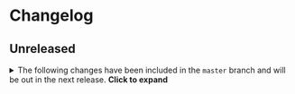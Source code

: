 # Changelog

## Unreleased

<details>
    <summary>The following changes have been included in the <code>master</code> branch and will be out in the next release. <b>Click to expand</b></summary>
    - Fix suggestions for nested fields [#5](https://github.com/appbaseio/reactivecore/pull/5)


</details>
